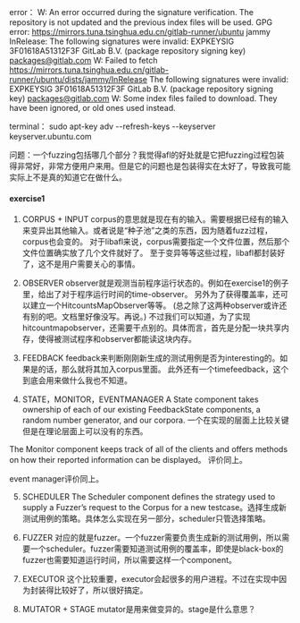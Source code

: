 

error：
W: An error occurred during the signature verification. The repository is not updated and the previous index files will be used. GPG error: https://mirrors.tuna.tsinghua.edu.cn/gitlab-runner/ubuntu jammy InRelease: The following signatures were invalid: EXPKEYSIG 3F01618A51312F3F GitLab B.V. (package repository signing key) <packages@gitlab.com>
W: Failed to fetch https://mirrors.tuna.tsinghua.edu.cn/gitlab-runner/ubuntu/dists/jammy/InRelease  The following signatures were invalid: EXPKEYSIG 3F01618A51312F3F GitLab B.V. (package repository signing key) <packages@gitlab.com>
W: Some index files failed to download. They have been ignored, or old ones used instead.

terminal：
sudo apt-key adv --refresh-keys --keyserver keyserver.ubuntu.com

问题：一个fuzzing包括哪几个部分？我觉得afl的好处就是它把fuzzing过程包装得非常好，非常方便用户来用。但是它的问题也是包装得实在太好了，导致我可能实际上不是真的知道它在做什么。

#### exercise1

1. CORPUS + INPUT
corpus的意思就是现在有的输入。需要根据已经有的输入来变异出其他输入。或者说是“种子池”之类的东西，因为随着fuzz过程，corpus也会变的。
对于libafl来说，corpus需要指定一个文件位置，然后那个文件位置确实放了几个文件就好了。
至于变异等等这些过程，libafl都封装好了，这不是用户需要关心的事情。

2. OBSERVER
observer就是观测当前程序运行状态的。例如在exercise1的例子里，给出了对于程序运行时间的time-observer。
另外为了获得覆盖率，还可以建立一个HitcountsMapObserver等等。
(总之除了这两种observer或许还有别的吧。文档里好像没写。再说。)
不过我们可以知道，为了实现hitcountmapobserver，还需要干点别的。具体而言，首先是分配一块共享内存，使得被测试程序和observer都能读这块内存。

3. FEEDBACK
feedback来判断刚刚新生成的测试用例是否为interesting的。如果是的话，那么就将其加入corpus里面。
此外还有一个timefeedback，这个到底会用来做什么我也不知道。

4. STATE，MONITOR，EVENTMANAGER
A State component takes ownership of each of our existing FeedbackState components, a random number generator, and our corpora.
一个在实现的层面上比较关键但是在理论层面上可以没有的东西。

The Monitor component keeps track of all of the clients and offers methods on how their reported information can be displayed。
评价同上。

event manager评价同上。

5. SCHEDULER
The Scheduler component defines the strategy used to supply a Fuzzer’s request to the Corpus for a new testcase。选择生成新测试用例的策略。具体怎么实现在另一部分，scheduler只管选择策略。

6. FUZZER
对应的就是fuzzer。一个fuzzer需要负责生成新的测试用例，所以需要一个scheduler。fuzzer需要知道测试用例的覆盖率，即使是black-box的fuzzer也需要知道运行时间，所以需要这样一个component。

7. EXECUTOR
这个比较重要，executor会起很多的用户进程。不过在实现中因为封装得比较好了，所以很好搞定。

8. MUTATOR + STAGE
mutator是用来做变异的。stage是什么意思？